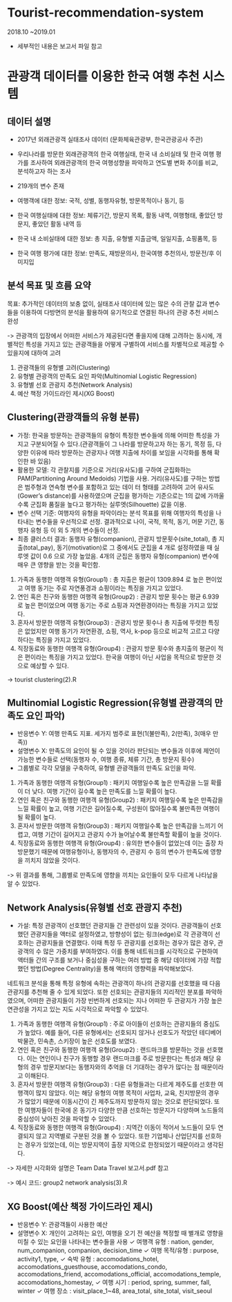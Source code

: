 # Tourist-recommendation-system

2018.10 ~2019.01
- 세부적인 내용은 보고서 파일 참고






# 관광객 데이터를 이용한 한국 여행 추천 시스템



## 데이터 설명

- 2017년 외래관광객 실태조사 데이터 (문화체육관광부, 한국관광공사 주관)
- 우리나라를 방문한 외래관광객의 한국 여행실태, 한국 내 소비실태 및 한국 여행 평가를 조사하여 외래관광객의 한국 여행성향을 파악하고 연도별 변화 추이를 비교, 분석하고자 하는 조사

- 219개의 변수 존재
- 여행객에 대한 정보: 국적, 성별, 동행자유형, 방문목적이나 동기, 등
- 한국 여행실태에 대한 정보: 체류기간, 방문지 목록, 활동 내역, 여행형태, 좋았던 방문지, 좋았던 활동 내역 등
- 한국 내 소비실태에 대한 정보: 총 지출, 유형별 지출금액, 일일지출, 쇼핑품목, 등
- 한국 여행 평가에 대한 정보: 만족도, 재방문의사, 한국여행 추천의사, 방문전/후 이미지입


## 분석 목표 및 흐름 요약

목표: 추가적인 데이터의 보충 없이, 실태조사 데이터에 있는 많은 수의 관찰 값과 변수들을 이용하여 다방면의 분석을 활용하여 유기적으로 연결된 하나의 관광 추천 서비스 완성

-> 관광객의 입장에서 어떠한 서비스가 제공된다면 좋을지에 대해 고려하는 동시에, 개별적인 특성을 가지고 있는 관광객들을 어떻게 구별하여 서비스를 차별적으로 제공할 수 있을지에 대하여 고려

1. 관광객들의 유형별 고려(Clustering)
2. 유형별 관광객의 만족도 요인 파악(Multinomial Logistic Regression)
3. 유형별 선호 관광지 추천(Network Analysis)
4. 예산 책정 가이드라인 제시(XG Boost)



## Clustering(관광객들의 유형 분류)

- 가정: 한국을 방문하는 관광객들의 유형이 특정한 변수들에 의해 어떠한 특성을 가지고 구분되어질 수 있다.(관광객들이 그 나라를 방문하고자 하는 동기, 목정 등, 다양한 이유에 따라 방문하는 관광지나 여행 지출에 차이를 보임을 시각화를 통해 확인한 바 있음)
- 활용한 모델: 각 관찰지를 기준으로 거리(유사도)를 구하여 군집화하는 PAM(Partitioning Around Medoids) 기법을 사용. 거리(유사도)를 구하는 방법은 범주형과 연속형 변수를 포함하고 있는 데이
터 형태를 고려하여 고어 유사도(Gower’s distance)를 사용하였으며 군집을 평가하는 기준으로는 1의 값에 가까울수록 군집화 품질을 높다고 평가하는 실루엣(Silhouette) 값을 이용.
- 변수 선택 기준: 여행자의 유형을 파악이라는 분석 목표를 위해 여행자의 특성을 나타내는 변수들을 우선적으로 선정. 결과적으로 나이, 국적, 목적, 동기, 머문 기간, 동행자 유형 등 이 외 5 개의 변수들이 선정.
- 최종 클러스터 결과: 동행자 유형(companion), 관광지 방문횟수(site_total), 총 지출(total_pay), 동기(motivation)로 그 중에서도 군집을 4 개로 설정하였을 때 실루엣 값이 0.6 으로 가장 높았음. 4개의 군집은 동행자 유형(companion) 변수에 매우 큰 영향을 받는 것을 확인함.

1. 가족과 동행한 여행객 유형(Group1) : 총 지출은 평균이 1309.894 로 높은 편이었고 여행 동기는 주로 자연풍경과 쇼핑이라는 특징을 가지고 있었다.
2. 연인 혹은 친구와 동행한 여행객 유형(Group2) : 관광지 방문 횟수는 평균 6.939 로 높은 편이었으며 여행 동기는 주로 쇼핑과 자연환경이라는 특징을 가지고 있었다.
3. 혼자서 방문한 여행객 유형(Group3) : 관광지 방문 횟수나 총 지출에 뚜렷한 특징은 없었지만 여행 동기가 자연환경, 쇼핑, 역사, k-pop 등으로 비교적 고르고 다양하다는 특징을 가지고 있었다. 
4. 직장동료와 동행한 여행객 유형(Group4) : 관광지 방문 횟수와 총지출의 평균이 적은 편이라는 특징을 가지고 있었다. 한국을 여행이 아닌 사업을 목적으로 방문한 것으로 예상할 수 있다.

-> tourist clustering(2).R


## Multinomial Logistic Regression(유형별 관광객의 만족도 요인 파악)

- 반응변수 Y: 여행 만족도 지표. 세가지 범주로 표현(1(불만족), 2(만족), 3(매우 만족))
- 설명변수 X: 만족도의 요인이 될 수 있을 것이라 판단되는 변수들과 이후에 제언이 가능한 변수들로 선택(동행자 수, 여행 종류, 체류 기간, 총 방문지 횟수)
- 그룹별로 각각 모델을 구축하여, 유형별 관광객들의 만족도 요인을 파악.

1. 가족과 동행한 여행객 유형(Group1) :  패키지 여행일수록 높은 만족감을 느낄 확률이 더 낮다. 여행 기간이 길수록 높은 만족도를 느낄 확률이 높다.
2. 연인 혹은 친구와 동행한 여행객 유형(Group2) : 패키지 여행일수록 높은 만족감을 느낄 확률이 높고, 여행 기간은 길어질수록, 구성원이 많아질수록 불만족한 여행이 될 확률이 높다.
3. 혼자서 방문한 여행객 유형(Group3) : 패키지 여행일수록 높은 만족감을 느끼기 어렵고, 여행 기간이 길어지고 관광지 수가 늘어날수록 불만족할 확률이 높을 것이다. 
4. 직장동료와 동행한 여행객 유형(Group4) : 유의한 변수들이 없었는데 이는 출장 차 방문했기 때문에 여행유형이나, 동행자의 수, 관광지 수 등의 변수가 만족도에 영향을 끼치지 않았을 것이다.

-> 위 결과를 통해, 그룹별로 만족도에 영향을 끼치는 요인들이 모두 다르게 나타남을 알 수 있었다.


## Network Analysis(유형별 선호 관광지 추천)

- 가설: 특정 관광객이 선호했던 관광지들 간 관련성이 있을 것이다.
관광객들이 선호했던 관광지들을 액터로 설정하였고, 방향성이 없는 링크(edge)로 각 관광객이 선호하는 관광지들을 연결했다. 이때 특정 두 관광지를 선호하는 경우가 많은 경우, 관광객의 수 많은 가중치를 부여하였다. 이를 통해 네트워크를 시각적으로 구현하여 액터들 간의 구조를 보거나 중심성을 구하는 여러 방법 중 해당 데이터에 가장 적합했던 방법(Degree Centrality)을 통해 액터의 영향력을 파악해보았다.

네트워크 분석을 통해 특정 유형에 속하는 관광객이 하나의 관광지를 선호했을 때 다음 관광지를 추천해 줄 수 있게 되었다. 또한 선호되는 관광지들의 지리적인 분포를 파악하였으며, 어떠한 관광지들이 가장 빈번하게 선호되는 지나 어떠한 두 관광지가 가장 높은 연관성을 가지고 있는 지도 시각적으로 파악할 수 있었다.

1. 가족과 동행한 여행객 유형(Group1) :  주로 아이들이 선호하는 관광지들의 중심도가 높았다. 예를 들어, 다른 유형에서는 선호되지 않거나 선호도가 작았던 테디베어 박물관, 민속촌, 스키장이 높은 선호도를 보였다.
2. 연인 혹은 친구와 동행한 여행객 유형(Group2) : 랜드마크를 방문하는 것을 선호했다. 이는 연인이나 친구가 동행할 경우 랜드마크를 주로 방문한다는 특성과 해당 유형의 경우 방문지보다는 동행자와의 추억을 더 기대하는 경우가 많다는 점 때문이라고 이해된다.
3. 혼자서 방문한 여행객 유형(Group3) : 다른 유형들과는 다르게 제주도를 선호한 여행객이 많지 않았다. 이는 해당 유형의 여행 목적이 사업차, 교육, 친지방문의 경우가 많았기 때문에 이동시간이 긴 제주도까지 방문하지 않는 것으로 판단되었다. 또한 여행자들이 한국에 온 동기가 다양한 만큼 선호하는 방문지가 다양하며 노드들의 중심성이 낮아진 것을 파악할 수 있었다.
4. 직장동료와 동행한 여행객 유형(Group4) : 지역간 이동이 적어서 노드들이 모두 연결되지 않고 지역별로 구분된 것을 볼 수 있었다. 또한 기업체나 산업단지를 선호하는 경우가 있었는데, 이는 방문지역이 출장 지역으로 한정되었기 때문이라고 생각된다.


-> 자세한 시각화와 설명은 Team Data Travel 보고서.pdf 참고

-> 예시 코드: group2 network analysis(3).R


## XG Boost(예산 책정 가이드라인 제시)

- 반응변수 Y: 관광객들이 사용한 예산
- 설명변수 X: 개인이 고려하는 요인, 여행을 오기 전 예산을 책정할 때 별개로 영향을 미칠 수 있는 요인을 나타내는 변수들을 사용
✓ 여행객 유형 : nation, gender, num_companion, companion, decision_time
✓ 여행 목적/유형 : purpose, activity1, type,
✓ 숙박 유형 : accomodations_hotel, accomodations_guesthouse, accomodations_condo,
accomodations_friend, accomodations_official, accomodations_temple, accomodations_homestay,
✓ 여행 시기 : period, spring, summer, fall, winter
✓ 여행 장소 : visit_place_1~48, area_total, site_total, visit_seoul









